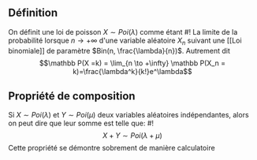 ## Définition
On définit une loi de poisson $X \sim Poi(\lambda)$ comme étant #!
La limite de la probabilité lorsque $n \to + \infty$ d'une variable aléatoire $X_n$ suivant une [[Loi binomiale]] de paramètre $Bin(n, \frac{\lambda}{n})$. Autrement dit
$$\mathbb P(X =k) = \lim_{n \to +\infty} \mathbb P(X_n = k)=\frac{\lambda^k}{k!}e^\lambda$$
<!--ID: 1713305360748-->


## Propriété de composition
Si $X \sim Poi(\lambda)$ et $Y \sim Poi(\mu)$ deux variables aléatoires indépendantes, alors on peut dire que leur somme est telle que: #!
$$X +Y \sim Poi(\lambda + \mu)$$
Cette propriété se démontre sobrement de manière calculatoire
<!--ID: 1713305360751-->
